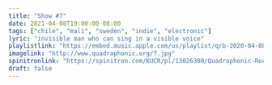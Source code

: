 ```yaml
---
title: "Show #7"
date: 2021-04-08T19:00:00-08:00
tags: ["chile", "mali", "sweden", "indie", "electronic"]
lyric: "invisible man who can sing in a visible voice"
playlistlink: "https://embed.music.apple.com/us/playlist/qrb-2020-04-08/pl.u-NP2VtMy72W"
imagelink: "http://www.quadraphonic.org/7.jpg"
spinitronlink: "https://spinitron.com/KUCR/pl/13026300/Quadraphonic-Rock-Block"
draft: false
---
```

